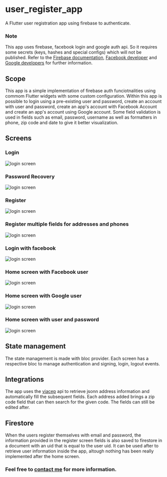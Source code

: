 # user_register_app

A Flutter user registration app using firebase to authenticate.

### Note

This app uses firebase, facebook login and google auth api. So it requires some secrets (keys, hashes and special configs) which will not be published. Refer to the [Firebase documentation](https://firebase.google.com/docs/auth), [Facebook developer](https://developers.facebook.com/docs/facebook-login/) and [Google developers](https://developers.google.com/) for further information.

## Scope

This app is a simple implementation of firebase auth funciotnalities using commom Flutter widgets with some custom configuration. Within this app is possible to login using a pre-existing user and password, create an account with user and password, create an app's account with Facebook Account and create an app's account using Google account.
Some field validation is used in fields such as email, password, username as well as formatters in phone, zip code and date to give it better visualization.

## Screens
  
### Login
![login screen](https://github.com/mludovico/user_register/raw/master/media/ura_login.png)
  
### Password Recovery
![login screen](https://github.com/mludovico/user_register/raw/master/media/ura_recover.png)
  
### Register
![login screen](https://github.com/mludovico/user_register/raw/master/media/ura_register.png)
  
### Register multiple fields for addresses and phones
![login screen](https://github.com/mludovico/user_register/raw/master/media/ura_register_multiple_fields.png)
  
### Login with facebook
![login screen](https://github.com/mludovico/user_register/raw/master/media/ura_login_facebook.png)
  
### Home screen with Facebook user
![login screen](https://github.com/mludovico/user_register/raw/master/media/ura_home_facebook.png)
  
### Home screen with Google user
![login screen](https://github.com/mludovico/user_register/raw/master/media/ura_home_google.png)
  
### Home screen with user and password
![login screen](https://github.com/mludovico/user_register/raw/master/media/ura_home_email.png)
  
## State management
  
The state management is made with bloc provider. Each screen has a respective bloc to manage authentication and signing, login, logout events.

## Integrations

The app uses the [viacep](https://viacep.com.br/) api to retrieve jsonn address information and automatically fill the subsequent fields. Each address added brings a zip code field that can then search for the given code. The fields can still be edited after.

## Firestore

When the users register themselves with email and password, the information provided in the register screen fields is also saved to firestore in a document with an uid that is equal to the user uid. It can be used after to retrieve user information inside the app, altough nothing has been really implemented after the home screen.

### Feel free to [contact me](https://github.com/mludovico) for more information.